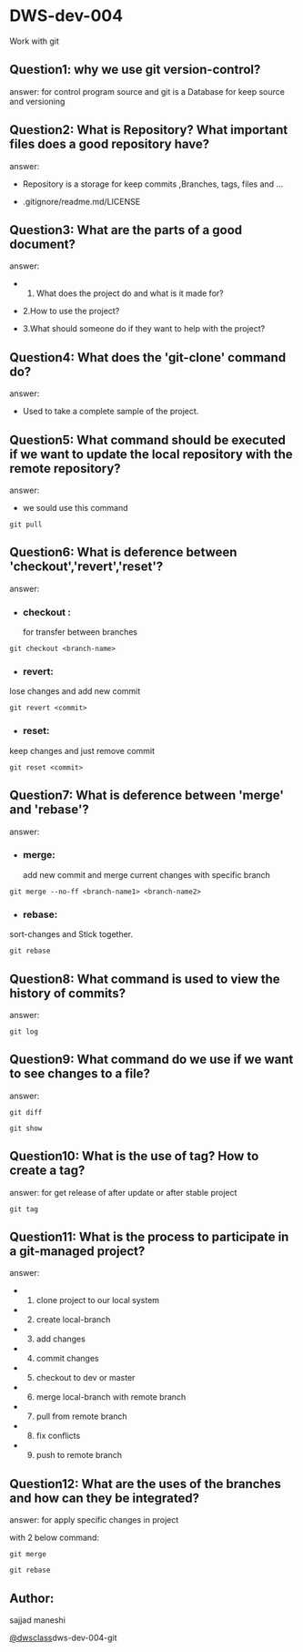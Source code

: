 
# DWS-dev-004

Work with git

## Question1: why we use git version-control?

answer: for control program source and git is a Database for keep source and versioning 

## Question2: What is Repository? What important files does a good repository have?

answer:
 - Repository is a storage for keep commits ,Branches, tags, files and ...


- .gitignore/readme.md/LICENSE


## Question3: What are the parts of a good document?
answer:
- 1. What does the project do and what is it made for?

- 2.How to use the project?

- 3.What should someone do if they want to help with the project?

## Question4: What does the 'git-clone' command do?
answer:
- Used to take a complete sample of the project.

## Question5: What command should be executed if we want to update the local repository with the remote repository?

answer:
- we sould use this command

```git-bash
git pull
```

## Question6: What is deference between 'checkout','revert','reset'?
answer:
- ### checkout :
     for transfer between branches
```git-bash
git checkout <branch-name>
```
- ### revert:
lose changes and add new commit
```git-bash
git revert <commit>
```
- ### reset:
keep changes and just remove commit
```git-bash
git reset <commit>
```

## Question7: What is deference between 'merge' and 'rebase'?
answer:
- ### merge:
     add new commit and merge current changes with specific branch
```git-bash
git merge --no-ff <branch-name1> <branch-name2>
```
- ### rebase:
sort-changes and Stick together.
```git-bash
git rebase
```
## Question8: What command is used to view the history of commits?
answer:

```git-bash
git log
```
## Question9: What command do we use if we want to see changes to a file?
answer:
```git-bash
git diff
```
```git-bash
git show
```

## Question10: What is the use of tag? How to create a tag?
answer:
for get release of after update or after stable project 

```git-bash
git tag
```
## Question11: What is the process to participate in a git-managed project?
answer:
- 1. clone project to our local system
- 2. create local-branch
- 3. add changes
- 4. commit changes
- 5. checkout to dev or master
- 6. merge local-branch with remote branch
- 7. pull from remote branch
- 8. fix conflicts 
- 9. push to remote branch


## Question12: What are the uses of the branches and how can they be integrated?
answer:
for apply specific changes in project

with 2 below command:

```git-bash
git merge
```
```git-bash
git rebase
```

## Author:

sajjad maneshi

[@dwsclass](https://github.com/dwsclass)dws-dev-004-git

